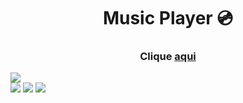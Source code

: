 <h1 align="center">Music Player 💿</h1>
   
<h3 align="center">Clique <a href="https://projects-gustavo.github.io/music-player/">aqui</a></h3>   
<img src="https://cdn.discordapp.com/attachments/876799799255531523/1023338364751057098/musicplayer.jpg">
<div inline:block>
    <img src="https://img.shields.io/badge/html5-%23E34F26.svg?style=for-the-badge&logo=html5&logoColor=white" />
    <img src="https://img.shields.io/badge/css3-%231572B6.svg?style=for-the-badge&logo=css3&logoColor=white" />
    <img src="https://img.shields.io/badge/javascript-%23323330.svg?style=for-the-badge&logo=javascript&logoColor=%23F7DF1E" />
</div>
